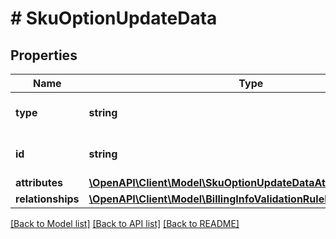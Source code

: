 # # SkuOptionUpdateData

## Properties

Name | Type | Description | Notes
------------ | ------------- | ------------- | -------------
**type** | **string** | The resource&#39;s type |
**id** | **string** | The resource&#39;s id |
**attributes** | [**\OpenAPI\Client\Model\SkuOptionUpdateDataAttributes**](SkuOptionUpdateDataAttributes.md) |  |
**relationships** | [**\OpenAPI\Client\Model\BillingInfoValidationRuleDataRelationships**](BillingInfoValidationRuleDataRelationships.md) |  | [optional]

[[Back to Model list]](../../README.md#models) [[Back to API list]](../../README.md#endpoints) [[Back to README]](../../README.md)
